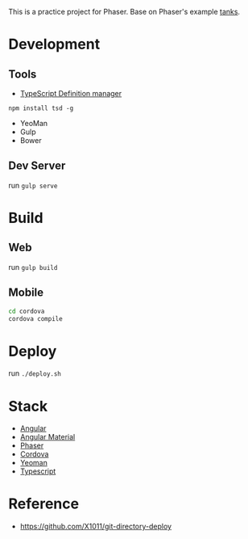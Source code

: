 
This is a practice project for Phaser. 
Base on Phaser's example [tanks](http://phaser.io/examples/v2/games/tanks).

# Development

## Tools

* [TypeScript Definition manager](http://definitelytyped.org/tsd/)

```
npm install tsd -g
```

* YeoMan
* Gulp
* Bower

## Dev Server

run `gulp serve`

# Build

## Web
run `gulp build`

## Mobile

``` bash
cd cordova
cordova compile
```

# Deploy

run `./deploy.sh`

# Stack

* [Angular](https://angularjs.org/)
* [Angular Material](https://material.angularjs.org)
* [Phaser](http://phaser.io/)
* [Cordova](https://cordova.apache.org/)
* [Yeoman](http://yeoman.io/)
* [Typescript](http://www.typescriptlang.org/)

# Reference

* https://github.com/X1011/git-directory-deploy
